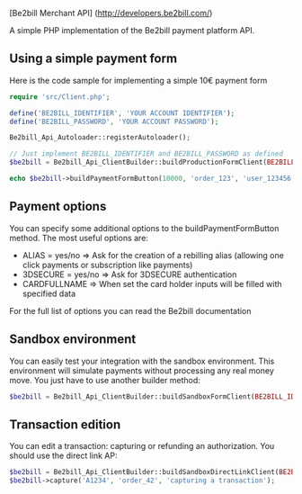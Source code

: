 [Be2bill Merchant API] (http://developers.be2bill.com/)

A simple PHP implementation of the Be2bill payment platform API.

## Using a simple payment form

Here is the code sample for implementing a simple 10€ payment form

```php
require 'src/Client.php';

define('BE2BILL_IDENTIFIER', 'YOUR ACCOUNT IDENTIFIER');
define('BE2BILL_PASSWORD', 'YOUR ACCOUNT PASSWORD');

Be2bill_Api_Autoloader::registerAutoloader();

// Just implement BE2BILL_IDENTIFIER and BE2BILL_PASSWORD as defined
$be2bill = Be2bill_Api_ClientBuilder::buildProductionFormClient(BE2BILL_IDENTIFIER, BE2BILL_PASSWORD);

echo $be2bill->buildPaymentFormButton(10000, 'order_123', 'user_123456', 'Payment sample');
```

## Payment options
You can specify some additional options to the buildPaymentFormButton method.
The most useful options are:
- ALIAS = yes/no => Ask for the creation of a rebilling alias (allowing one click payments or subscription like payments)
- 3DSECURE = yes/no => Ask for 3DSECURE authentication
- CARDFULLNAME => When set the card holder inputs will be filled with specified data

For the full list of options you can read the Be2bill documentation

## Sandbox environment
You can easily test your integration with the sandbox environment. This environment will simulate payments without processing any real money move.
You just have to use another builder method:

```php
$be2bill = Be2bill_Api_ClientBuilder::buildSandboxFormClient(BE2BILL_IDENTIFIER, BE2BILL_PASSWORD);
```

## Transaction edition
You can edit a transaction: capturing or refunding an authorization.
You should use the direct link AP:

```php
$be2bill = Be2bill_Api_ClientBuilder::buildSandboxDirectLinkClient(BE2BILL_IDENTIFIER, BE2BILL_PASSWORD);
$be2bill->capture('A1234', 'order_42', 'capturing a transaction');
```